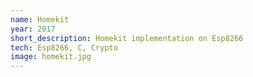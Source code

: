 ```yaml
---
name: Homekit
year: 2017
short_description: Homekit implementation on Esp8266
tech: Esp8266, C, Crypto
image: homekit.jpg
---
```

